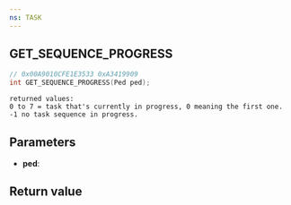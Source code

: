 ```yaml
---
ns: TASK
---
```

## GET_SEQUENCE_PROGRESS

```c
// 0x00A9010CFE1E3533 0xA3419909
int GET_SEQUENCE_PROGRESS(Ped ped);
```

```
returned values:
0 to 7 = task that's currently in progress, 0 meaning the first one.
-1 no task sequence in progress.
```

## Parameters
* **ped**: 

## Return value
